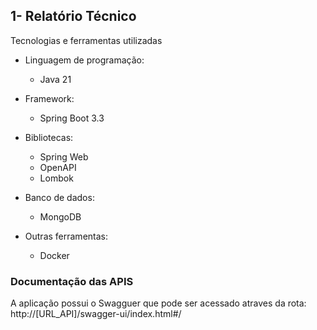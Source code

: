 ## 1- Relatório Técnico
Tecnologias e ferramentas utilizadas

* Linguagem de programação:

    * Java 21

* Framework:
    * Spring Boot 3.3

* Bibliotecas:
    * Spring Web
    * OpenAPI
    * Lombok

* Banco de dados:
    * MongoDB
* Outras ferramentas:
    * Docker

### Documentação das APIS
A aplicação possui o Swagguer que pode ser acessado atraves da rota: http://[URL_API]/swagger-ui/index.html#/